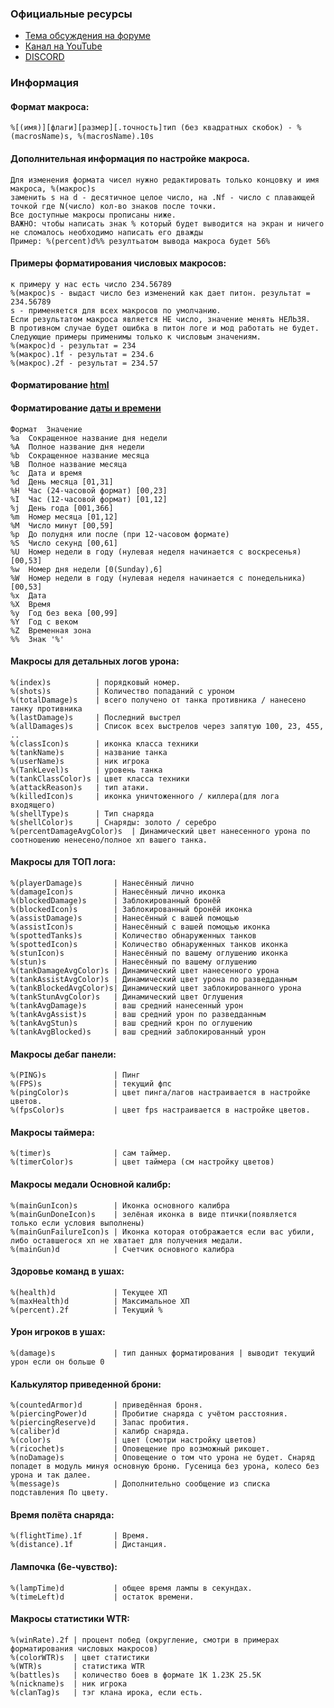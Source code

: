 ### Официальные ресурсы
* [Тема обсуждения на форуме](https://koreanrandom.com/forum/topic/32939-)
* [Канал на YouTube](https://www.youtube.com/channel/UCIksyJfDn5bOoig4iO7BKEA)
* [DISCORD](https://discord.gg/Nma5T5snKW)

### Информация

#### Формат макроса:
```
%[(имя)][флаги][размер][.точность]тип (без квадратных скобок) - %(macrosName)s, %(macrosName).10s
```
#### Дополнительная информация по настройке макроса.
````
Для изменения формата чисел нужно редактировать только концовку и имя макроса, %(макрос)s 
заменить s на d - десятичное целое число, на .Nf - число с плавающей точкой где N(число) кол-во знаков после точки.
Все доступные макросы прописаны ниже.
ВАЖНО: чтобы написать знак % который будет выводится на экран и ничего не сломалось необходимо написать его дважды
Пример: %(percent)d%% резултьатом вывода макроса будет 56%
````
#### Примеры форматирования числовых макросов:
```
к примеру у нас есть число 234.56789
%(макрос)s - выдаст число без изменений как дает питон. результат = 234.56789
s - применяется для всех макросов по умолчанию.
Если результатом макроса является НЕ число, значение менять НЕЛЬЗЯ.
В противном случае будет ошибка в питон логе и мод работать не будет.
Следующие примеры применимы только к числовым значениям.
%(макрос)d - результат = 234
%(макрос).1f - результат = 234.6
%(макрос).2f - результат = 234.57
```
#### Форматирование [html](https://help.adobe.com/ru_RU/FlashPlatform/reference/actionscript/3/flash/text/TextField.html#htmlText)
#### Форматирование [даты и времени](https://docs.python.org/2/library/time.html#time.strftime)
```
Формат	Значение
%a	Сокращенное название дня недели
%A	Полное название дня недели
%b	Сокращенное название месяца
%B	Полное название месяца
%c	Дата и время
%d	День месяца [01,31]
%H	Час (24-часовой формат) [00,23]
%I	Час (12-часовой формат) [01,12]
%j	День года [001,366]
%m	Номер месяца [01,12]
%M	Число минут [00,59]
%p	До полудня или после (при 12-часовом формате)
%S	Число секунд [00,61]
%U	Номер недели в году (нулевая неделя начинается с воскресенья) [00,53]
%w	Номер дня недели [0(Sunday),6]
%W	Номер недели в году (нулевая неделя начинается с понедельника) [00,53]
%x	Дата
%X	Время
%y	Год без века [00,99]
%Y	Год с веком
%Z	Временная зона
%%	Знак '%'

````
#### Макросы для детальных логов урона:
````
%(index)s          | порядковый номер.
%(shots)s          | Количество попаданий с уроном
%(totalDamage)s    | всего получено от танка противника / нанесено танку противника
%(lastDamage)s     | Последний выстрел
%(allDamages)s     | Список всех выстрелов через запятую 100, 23, 455, ..
%(classIcon)s      | иконка класса техники
%(tankName)s       | название танка
%(userName)s       | ник игрока
%(TankLevel)s      | уровень танка
%(tankClassColor)s | цвет класса техники
%(attackReason)s   | тип атаки.
%(killedIcon)s     | иконка уничтоженного / киллера(для лога входящего)
%(shellType)s      | Тип снаряда
%(shellColor)s     | Снаряды: золото / серебро
%(percentDamageAvgColor)s  | Динамический цвет нанесенного урона по соотношению ненесено/полное хп вашего танка.
````
#### Макросы для ТОП лога:
````
%(playerDamage)s       | Нанесённый лично
%(damageIcon)s         | Нанесённый лично иконка
%(blockedDamage)s      | Заблокированный бронёй
%(blockedIcon)s        | Заблокированный бронёй иконка
%(assistDamage)s       | Нанесённый с вашей помощью
%(assistIcon)s         | Нанесённый с вашей помощью иконка
%(spottedTanks)s       | Количество обнаруженных танков
%(spottedIcon)s        | Количество обнаруженных танков иконка
%(stunIcon)s           | Нанесённый по вашему оглушению иконка
%(stun)s               | Нанесённый по вашему оглушению
%(tankDamageAvgColor)s | Динамический цвет нанесенного урона
%(tankAssistAvgColor)s | Динамический цвет урона по разведданным
%(tankBlockedAvgColor)s| Динамический цвет заблокированного урона
%(tankStunAvgColor)s   | Динамический цвет Оглушения
%(tankAvgDamage)s      | ваш средний нанесенный урон
%(tankAvgAssist)s      | ваш средний урон по разведданным
%(tankAvgStun)s        | ваш средний крон по оглушению
%(tankAvgBlocked)s     | ваш средний заблокированный урон
````
#### Макросы дебаг панели:
````
%(PING)s               | Пинг
%(FPS)s                | текущий фпс
%(pingColor)s          | цвет пинга/лагов настраивается в настройке цветов.
%(fpsColor)s           | цвет fps настраивается в настройке цветов.
````
#### Макросы таймера:
````
%(timer)s              | сам таймер.
%(timerColor)s         | цвет таймера (см настройку цветов)
````
#### Макросы медали Основной калибр:
````
%(mainGunIcon)s        | Иконка основного калибра
%(mainGunDoneIcon)s    | зелёная иконка в виде птички(появляется только если условия выполнены)
%(mainGunFailureIcon)s | Иконка которая отображается если вас убили, либо оставшегося хп не хватает для получения медали.
%(mainGun)d            | Счетчик основного калибра
````
#### Здоровье команд в ушах:
````
%(health)d             | Текущее ХП
%(maxHealth)d          | Максимальное ХП
%(percent).2f          | Текущий %
````
#### Урон игроков в ушах:
````
%(damage)s             | тип данных форматирования | выводит текущий урон если он больше 0
````
#### Калькулятор приведенной брони:
````
%(countedArmor)d       | приведённая броня.
%(piercingPower)d      | Пробитие снаряда с учётом расстояния.
%(piercingReserve)d    | Запас пробития.
%(caliber)d            | калибр снаряда.
%(color)s              | цвет (смотри настройку цветов)
%(ricochet)s           | Оповещение про возможный рикошет.
%(noDamage)s           | Оповещение о том что урона не будет. Снаряд попадет в модуль минуя основную броню. Гусеница без урона, колесо без урона и так далее.
%(message)s            | Дополнительно сообщение из списка подставления По цвету.
````
#### Время полёта снаряда:
````
%(flightTime).1f       | Время.
%(distance).1f         | Дистанция.
````
#### Лампочка (6е-чувство):
````
%(lampTime)d           | общее время лампы в секундах.
%(timeLeft)d           | остаток времени.
````
#### Макросы статистики WTR:
````
%(winRate).2f | процент побед (округление, смотри в примерах форматирования числовых макросов)
%(colorWTR)s  | цвет статистики
%(WTR)s       | статистика WTR
%(battles)s   | количество боев в формате 1K 1.23K 25.5K
%(nickname)s  | ник игрока
%(clanTag)s   | тэг клана ирока, если есть.
````